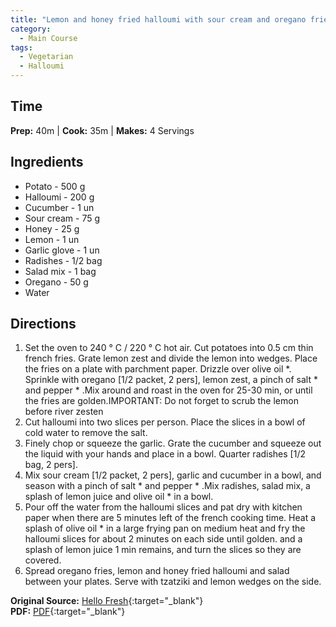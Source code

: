 ```yaml
---
title: "Lemon and honey fried halloumi with sour cream and oregano fries"
category:
  - Main Course
tags:
  - Vegetarian
  - Halloumi
---
```


## Time
**Prep:** 40m | **Cook:** 35m | **Makes:** 4 Servings

## Ingredients
* Potato - 500 g
* Halloumi - 200 g
* Cucumber - 1 un
* Sour cream - 75 g
* Honey - 25 g
* Lemon - 1 un
* Garlic glove - 1 un
* Radishes - 1/2 bag
* Salad mix - 1 bag
* Oregano - 50 g
* Water

## Directions
1. Set the oven to 240 ° C / 220 ° C hot air. Cut potatoes into 0.5 cm thin french fries. Grate lemon zest and divide the lemon into wedges. Place the fries on a plate with parchment paper. Drizzle over olive oil *. Sprinkle with oregano [1/2 packet, 2 pers], lemon zest, a pinch of salt * and pepper * .Mix around and roast in the oven for 25-30 min, or until the fries are golden.IMPORTANT: Do not forget to scrub the lemon before river zesten
2. Cut halloumi into two slices per person. Place the slices in a bowl of cold water to remove the salt.
3. Finely chop or squeeze the garlic. Grate the cucumber and squeeze out the liquid with your hands and place in a bowl. Quarter radishes [1/2 bag, 2 pers].
4. Mix sour cream [1/2 packet, 2 pers], garlic and cucumber in a bowl, and season with a pinch of salt * and pepper * .Mix radishes, salad mix, a splash of lemon juice and olive oil * in a bowl.
5. Pour off the water from the halloumi slices and pat dry with kitchen paper when there are 5 minutes left of the french cooking time. Heat a splash of olive oil * in a large frying pan on medium heat and fry the halloumi slices for about 2 minutes on each side until golden. and a splash of lemon juice 1 min remains, and turn the slices so they are covered.
6. Spread oregano fries, lemon and honey fried halloumi and salad between your plates. Serve with tzatziki and lemon wedges on the side.

**Original Source:** [Hello Fresh](https://www.hellofresh.se/recipes/citron-och-honungsstekt-halloumi-5f6c67be1aeb3806ab72a8a6?subscriptionId=1079379&week=2020-W45){:target="_blank"}  
**PDF:** [PDF](/cooking/assets/pdf/citron-och-honungsstekt-halloumi.pdf){:target="_blank"}

